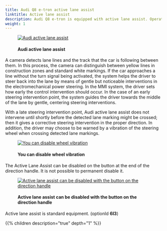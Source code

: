 ```yaml
---
title: Audi Q8 e-tron active lane assist
linktitle: Active lane assist
description: Audi Q8 e-tron is equipped with active lane assist. Operating at speeds from 65 km/h (40.4 mph), Audi active lane assist helps the driver keep the vehicle in the driving lane.
weight: 1
---
```

<!-- markdownlint-disable MD033 -->
<figure>
    <a href="https://media.electrichasgoneaudi.net/multimedia/models/e-tron/technology/drivingassistance/activelaneassist/activelaneassist.jpg">
        <img src="https://media.electrichasgoneaudi.net/multimedia/models/e-tron/technology/drivingassistance/activelaneassist/activelaneassist.jpg"
        alt="Audi active lane assist" title="Audi active lane assist">
    </a>
    <figcaption><h4>Audi active lane assist</h4></figcaption>
</figure>

 A camera detects lane lines and the track that the car is following between them. In this process, the camera can distinguish between yellow lines in construction zones and standard white markings. If the car approaches a line without the turn signal being activated, the system helps the driver to steer back into the lane by means of gentle but noticeable interventions in the electromechanical power steering. In the MMI system, the driver sets how early the control intervention should occur. In the case of an early steering intervention point, the system guides the driver towards the middle of the lane by gentle, centering steering interventions. 
 
 With a late steering intervention point, Audi active lane assist does not intervene until shortly before the detected lane marking might be crossed; then it gives a corrective steering intervention in the proper direction. In addition, the driver may choose to be warned by a vibration of the steering wheel when crossing detected lane markings. 

<figure>
    <a href="https://media.electrichasgoneaudi.net/multimedia/models/e-tron/technology/drivingassistance/activelaneassist/vibrationmenu.jpg">
        <img src="https://media.electrichasgoneaudi.net/multimedia/models/e-tron/technology/drivingassistance/activelaneassist/vibrationmenus.jpg"
        alt="You can disable wheel vibration" title="You can disable wheel vibration">
    </a>
    <figcaption><h4>You can disable wheel vibration</h4></figcaption>
</figure>

The Active Lane Assist can be disabled on the button at the end of the direction handle. It is not possible to permanent disable it.

<figure>
    <a href="https://media.electrichasgoneaudi.net/multimedia/models/e-tron/technology/drivingassistance/activelaneassist/laneassistbutton.jpg">
        <img src="https://media.electrichasgoneaudi.net/multimedia/models/e-tron/technology/drivingassistance/activelaneassist/laneassistbuttons.jpg"
        alt="Active lane assist can be disabled with the button on the direction handle" title="Active lane assist can be disabled with the button on the direction handle">
    </a>
    <figcaption><h4>Active lane assist can be disabled with the button on the direction handle</h4></figcaption>
</figure>

Active lane assist is standard equipment. (optionId **6I3**)

{{% children description="true" depth="1" %}}
